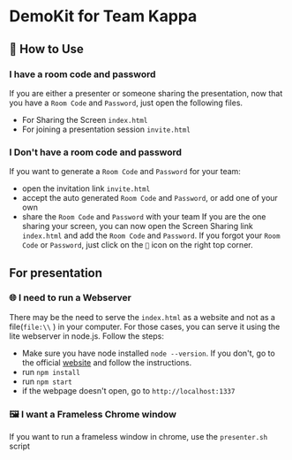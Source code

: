 # DemoKit for Team Kappa

## 🧰 How to Use

### I have a room code and password
If you are either a presenter or someone sharing the presentation, now that you have a `Room Code` and `Password`, just open the following files.
- For Sharing the Screen `index.html`
- For joining a presentation session `invite.html`

### I Don't have a room code and password
If you want to generate a `Room Code` and `Password` for your team: 
- open the invitation link `invite.html`
- accept the auto generated `Room Code` and `Password`, or add one of your own
- share the `Room Code` and `Password` with your team
If you are the one sharing your screen, you can now open the Screen Sharing link `index.html` and add the `Room Code` and `Password`.
If you forgot your `Room Code` or `Password`, just click on the `🔐` icon on the right top corner.

## For presentation

### 🌐 I need to run a Webserver
There may be the need to serve the `index.html` as a website and not as a file(`file:\\` ) in your computer.
For those cases, you can serve it using the lite webserver in node.js. 
Follow the steps:
- Make sure you have node installed `node --version`. If you don't, go to the official [website](https://nodejs.org/en/) and follow the instructions.
- run `npm install`
- run `npm start`
- if the webpage doesn't open, go to `http://localhost:1337`

### 🖼 I want a Frameless Chrome window
If you want to run a frameless window in chrome, use the `presenter.sh` script